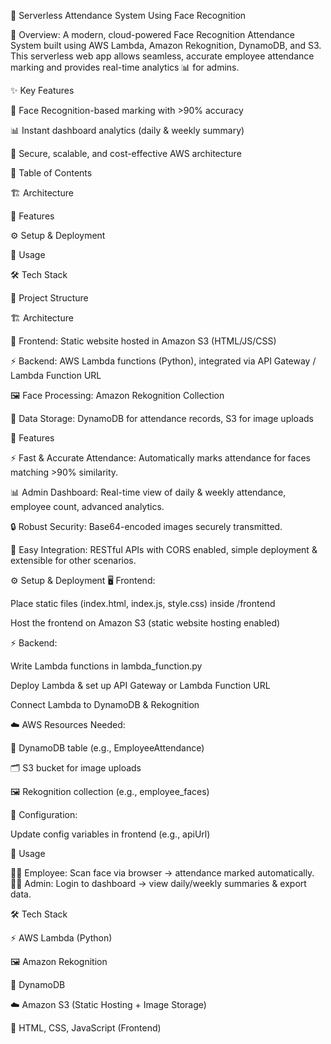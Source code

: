 🚀 Serverless Attendance System Using Face Recognition

📝 Overview:
A modern, cloud-powered Face Recognition Attendance System built using AWS Lambda, Amazon Rekognition, DynamoDB, and S3.
This serverless web app allows seamless, accurate employee attendance marking and provides real-time analytics 📊 for admins.

✨ Key Features

👤 Face Recognition-based marking with >90% accuracy

📊 Instant dashboard analytics (daily & weekly summary)

🔐 Secure, scalable, and cost-effective AWS architecture

📑 Table of Contents

🏗️ Architecture

🌟 Features

⚙️ Setup & Deployment

🎯 Usage

🛠️ Tech Stack

📂 Project Structure

🏗️ Architecture

🎨 Frontend: Static website hosted in Amazon S3 (HTML/JS/CSS)

⚡ Backend: AWS Lambda functions (Python), integrated via API Gateway / Lambda Function URL

🖼️ Face Processing: Amazon Rekognition Collection

💾 Data Storage: DynamoDB for attendance records, S3 for image uploads

🌟 Features

⚡ Fast & Accurate Attendance: Automatically marks attendance for faces matching >90% similarity.

📊 Admin Dashboard: Real-time view of daily & weekly attendance, employee count, advanced analytics.

🔒 Robust Security: Base64-encoded images securely transmitted.

🔗 Easy Integration: RESTful APIs with CORS enabled, simple deployment & extensible for other scenarios.

⚙️ Setup & Deployment
🖥️ Frontend:

Place static files (index.html, index.js, style.css) inside /frontend

Host the frontend on Amazon S3 (static website hosting enabled)

⚡ Backend:

Write Lambda functions in lambda_function.py

Deploy Lambda & set up API Gateway or Lambda Function URL

Connect Lambda to DynamoDB & Rekognition

☁️ AWS Resources Needed:

📂 DynamoDB table (e.g., EmployeeAttendance)

🗂️ S3 bucket for image uploads

🖼️ Rekognition collection (e.g., employee_faces)

🔧 Configuration:

Update config variables in frontend (e.g., apiUrl)

🎯 Usage

👩‍💼 Employee: Scan face via browser → attendance marked automatically.
🧑‍💻 Admin: Login to dashboard → view daily/weekly summaries & export data.

🛠️ Tech Stack

⚡ AWS Lambda (Python)

🖼️ Amazon Rekognition

💾 DynamoDB

☁️ Amazon S3 (Static Hosting + Image Storage)

🎨 HTML, CSS, JavaScript (Frontend)
